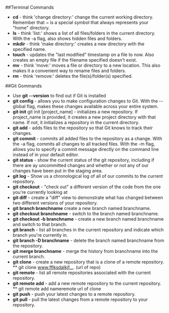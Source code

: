 ##Terminal Commands

* **cd** - think 'change directory:' change the current working directory. Remember that ~ is a special symbol that always represents your "home" directory.
* **ls** - think 'list:' shows a list of all files/folders in the current directory. With the -a flag, also shows hidden files and folders.
* **mkdir** - think 'make directory:' creates a new directory with the specified name.
* **touch** - updates the "last modified" timestamp on a file to now. Also creates an empty file if the filename specified doesn't exist.
* **mv** - think 'move:' moves a file or directory to a new location. This also makes it a convenient way to rename files and folders.
* **rm** - think 'remove:' deletes the file(s)/folder(s) specified.



##Git Gommands

* Use **git --version** to find out if Git is installed
* **git config** - allows you to make configuration changes to Git. With the --global flag, makes these changes available across your entire system.
* **git init** git init [project_name] - initializes a new repository. If project_name is provided, it creates a new project directory with that name. If not, it initializes a repository in the current directory.
* **git add** - adds files to the repository so that Git knows to track their changes.
* **git commit** - commits all added files to the repository as a change. With the -a flag, commits all changes to all tracked files. With the -m flag, allows you to specify a commit message directly on the command line instead of in your default editor.
* **git status** - show the current status of the git repository, including if there are ay uncommitted changes and whether or not any of our changes have been put in the staging area.
* **git log** - Show us a chronological log of all of our commits to the current repository.
* **git checkout** - "check out" a different version of the code from the one you're currently looking at
* **git diff** - create a "diff" view to demonstrate what has changed between two different versions of your repository.
* **git branch branchname** create a new branch named branchname.
* **git checkout branchname** - switch to the branch named branchname.
* **git checkout -b branchname** - create a new branch named branchname and switch to that branch.
* **git branch** - list all branches in the current repository and indicate which branch you're currently in.
* **git branch -D branchname** - delete the branch named branchname from the repository.
* **git merge branchname** - merge the history from branchname into the current branch.
* **git clone** - create a new repository that is a clone of a remote repository.
** git clone www.fflksdalkjf…. (url of repo)
* **git remote** - list all remote repositories associated with the current repository.
* **git remote add** - add a new remote repository to the current repository.
** git remote add nameremote url of clone
* **git push** - push your latest changes to a remote repository.
* **git pull** - pull the latest changes from a remote repository to your repository.
